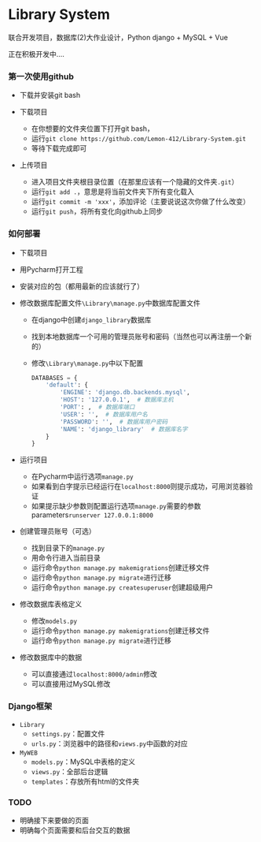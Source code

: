 # Library System



联合开发项目，数据库(2)大作业设计，Python django + MySQL + Vue

正在积极开发中....



### 第一次使用github

- 下载并安装git bash

- 下载项目

  - 在你想要的文件夹位置下打开git bash，
  - 运行`git clone https://github.com/Lemon-412/Library-System.git`
  - 等待下载完成即可

- 上传项目

  - 进入项目文件夹根目录位置（在那里应该有一个隐藏的文件夹`.git`）
  - 运行`git add .`，意思是将当前文件夹下所有变化载入
  - 运行`git commit -m 'xxx'`，添加评论（主要说说这次你做了什么改变）
  - 运行`git push`，将所有变化向github上同步

  



### 如何部署

- 下载项目

- 用Pycharm打开工程

- 安装对应的包（都用最新的应该就行了）

- 修改数据库配置文件`\Library\manage.py`中数据库配置文件

  - 在django中创建`django_library`数据库

  - 找到本地数据库一个可用的管理员账号和密码（当然也可以再注册一个新的）

  - 修改`\Library\manage.py`中以下配置

    ```Python
    DATABASES = {
        'default': {
            'ENGINE': 'django.db.backends.mysql',
            'HOST': '127.0.0.1',  # 数据库主机
            'PORT': ,  # 数据库端口
            'USER': '',  # 数据库用户名
            'PASSWORD': '',  # 数据库用户密码
            'NAME': 'django_library'  # 数据库名字
        }
    }
    ```

- 运行项目

  - 在Pycharm中运行选项`manage.py`
  - 如果看到白字提示已经运行在`localhost:8000`则提示成功，可用浏览器验证
  - 如果提示缺少参数则配置运行选项`manage.py`需要的参数parameters`runserver 127.0.0.1:8000`

- 创建管理员账号（可选）

  - 找到目录下的`manage.py`
  - 用命令行进入当前目录
  - 运行命令`python manage.py makemigrations`创建迁移文件
  - 运行命令`python manage.py migrate`进行迁移
  - 运行命令`python manage.py createsuperuser`创建超级用户

- 修改数据库表格定义

  - 修改`models.py`
  - 运行命令`python manage.py makemigrations`创建迁移文件
  - 运行命令`python manage.py migrate`进行迁移

- 修改数据库中的数据

  - 可以直接通过`localhost:8000/admin`修改
  - 可以直接用过MySQL修改



### Django框架

- `Library`
  - `settings.py`：配置文件
  - `urls.py`：浏览器中的路径和`views.py`中函数的对应
- `MyWEB`
  - `models.py`：MySQL中表格的定义
  - `views.py`：全部后台逻辑
  - `templates`：存放所有html的文件夹



### TODO

- 明确接下来要做的页面
- 明确每个页面需要和后台交互的数据